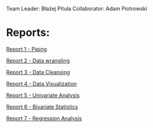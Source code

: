 Team Leader: Błażej Pituła
Collaborator: Adam Piotrowski

# Reports:

[Report 1 - Piping](Reports/Report_1.md)

[Report 2 - Data wrangling](Reports/Report_2.md)

[Report 3 - Data Cleansing](Reports/Report_3.md)

[Report 4 - Data Visualization](Reports/Report_4.md)

[Report 5 - Univariate Analysis](Reports/Report_5.md)

[Report 6 - Bivariate Statistics](Reports/Report_6.md)

[Report 7 - Regression Analysis](Reports/Report_7.md)
